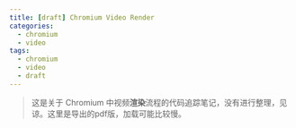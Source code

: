 ```yaml
---
title: [draft] Chromium Video Render
categories:
  - chromium
  - video
tags:
  - chromium
  - video
  - draft
---
```


> 这是关于 Chromium 中视频**渲染**流程的代码追踪笔记，没有进行整理，见谅。这里是导出的pdf版，加载可能比较慢。

<object data="/data/Video Render.pdf" width="1000" height="1000" type='application/pdf'/>

